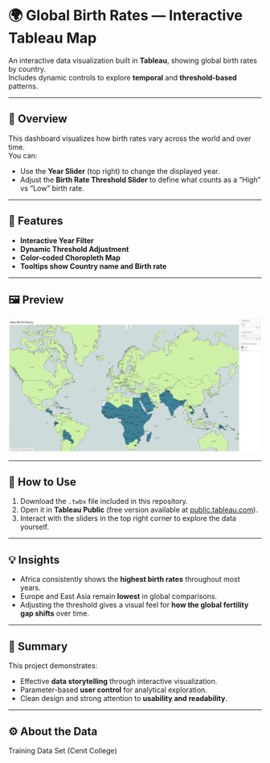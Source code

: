 # 🌍 Global Birth Rates — Interactive Tableau Map

An interactive data visualization built in **Tableau**, showing global birth rates by country.  
Includes dynamic controls to explore **temporal** and **threshold-based** patterns.  

---

## 🎯 Overview  

This dashboard visualizes how birth rates vary across the world and over time.  
You can:  
- Use the **Year Slider** (top right) to change the displayed year.  
- Adjust the **Birth Rate Threshold Slider** to define what counts as a “High” vs “Low” birth rate.

---

## 🧭 Features  

- **Interactive Year Filter**
- **Dynamic Threshold Adjustment**  
- **Color-coded Choropleth Map**
- **Tooltips show Country name and Birth rate** 

---

## 🖼️ Preview  

![Birth Rates Map](Map_Birth_Rates.png)

---

## 💾 How to Use  

1. Download the `.twbx` file included in this repository.  
2. Open it in **Tableau Public** (free version available at [public.tableau.com](https://www.tableau.com/community/public)).  
3. Interact with the sliders in the top right corner to explore the data yourself.  

---

## 💡 Insights  

- Africa consistently shows the **highest birth rates** throughout most years.  
- Europe and East Asia remain **lowest** in global comparisons.  
- Adjusting the threshold gives a visual feel for **how the global fertility gap shifts** over time.  

---

## 💬 Summary  

This project demonstrates:  
- Effective **data storytelling** through interactive visualization.  
- Parameter-based **user control** for analytical exploration.  
- Clean design and strong attention to **usability and readability**.  

---

## ⚙️ About the Data  

Training Data Set (Cenit College)

